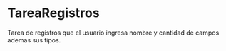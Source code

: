 # TareaRegistros
Tarea de registros que el usuario ingresa nombre y cantidad de campos ademas sus tipos.
